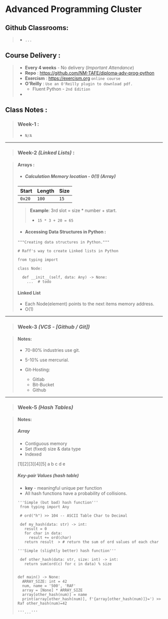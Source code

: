 # Advanced Programming Cluster

## Github Classrooms:
> - `...`

##  Course Delivery :
> - __Every 4 weeks__ - No delivery (*Important Attendance*)
> - __Repo__ : https://github.com/NM-TAFE/diploma-adv-prog-python
> - __Exercism__ : https://exercism.org `online course`
> - __O'Reilly__ : `Use an O'Reilly plugin to download pdf.`
>   - Fluent Python - `2nd Edition`
> -

## Class Notes :

> ### Week-1 :
> - `N/A`

---

> ### Week-2 _(Linked Lists)_ :

> #### Arrays :
> 
> - ##### Calculation Memory location - 0(1) (_Array_)
> | **Start** | **Length** | **Size** |
> |-----------|------------|----------|
> | `0x20`    | `100`      | `15`     |
> 
> > **Example**: 3rd slot = size * number + start.
> > - `15 * 3 + 20 = 65`
> 
> - #### Accessing Data Structures in Python :
>
> ```python3
> """Creating data structures in Python."""
>
> # Raff's way to create Linked lists in Python
>
> from typing import 
>
> class Node:
>
>   def __init__(self, data: Any) -> None:
>     ...  # todo
> ```
>
> #### Linked List
> - Each Node(element) points to the next items memory address.
> - O(1) 

---

> ### Week-3 _(VCS - [Github / Git])_

> #### Notes:
> - 70-80% industries use git.
> - 5-10% use mercurial.
>
> - Git-Hosting:
>   - Gitlab
>   - Bit-Bucket
>   - Github

---

> ### Week-5 _(Hash Tables)_

> #### Notes:
> ##### Array
>   - Contiguous memory
>   - Set (fixed) size & data type
>   - Indexed
>
>  [1][2][3][4][5]
>   a  b  c  d  e
>
> ##### Key-pair Values _(hash table)_
> - **key** - meaningful unique per function
> - All hash functions have a probability of collisions.
>
> ```python3
> '''Simple (but bad) hash function'''
>  from typing import Any
> 
>  # ord("h") >> 104 -- ASCII Table Char to Decimal
> 
>  def my_hash(data: str) -> int:
>    result = 0
>    for char in data:
>      result += ord(char)
>    return result  > # return the sum of ord values of each char
>
> ```
>
> 
> ```python3
> '''Simple (slightly better) hash function'''
> 
>  def other_hash(data: str, size: int) -> int:
>    return sum(ord(c) for c in data) % size
>
> 
> def main() -> None:
>   ARRAY_SIZE: int = 42
>   num, name = '500', 'RAF'
>   array = [None] * ARRAY_SIZE
>   array[other_hash(num)] = name
>   print(array[other_hash(num)], f'{array[other_hash(num)]}=') >> Raf other_hash(num)=42
> 
> ```
>
> ```python3
> '''...'''
> ``` 
